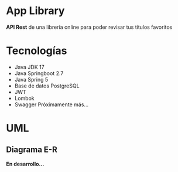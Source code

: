 # App Library 
**API Rest** de una librería online para poder revisar tus títulos favoritos

# Tecnologías
- Java JDK 17
- Java Springboot 2.7
- Java Spring 5
- Base de datos PostgreSQL
- JWT
- Lombok
- Swagger
Próximamente más...
# UML
## Diagrama E-R
**En desarrollo...**
